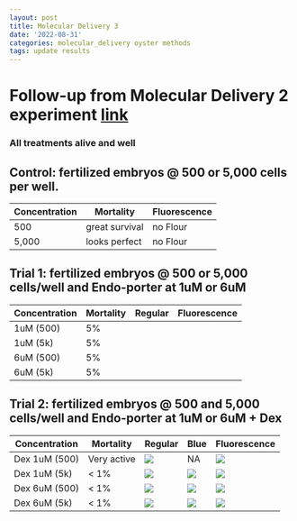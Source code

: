 ```yaml
---
layout: post
title: Molecular Delivery 3
date: '2022-08-31'
categories: molecular_delivery oyster methods
tags: update results
---
```


# Follow-up from Molecular Delivery 2 experiment [link](https://github.com/ocattau/notebook-2/blob/master/_posts/2022-08-26-MD2_endoporter.md)
### All treatments alive and well 

## Control: fertilized embryos @ 500 or 5,000 cells per well. 
| Concentration | Mortality | Fluorescence |
|---|---|---|
|500 | great survival | no Flour | 
|5,000 | looks perfect| no Flour | 

## Trial 1: fertilized embryos @ 500 or 5,000 cells/well and Endo-porter at 1uM or 6uM 
| Concentration | Mortality | Regular | Fluorescence |
|---|---|---|---|
| 1uM (500) | 5% | ![]() | ![]() |
| 1uM (5k) | 5%| ![]() | ![]() |
| 6uM (500) | 5% | ![]() | ![]() |
| 6uM (5k) | 5% | ![]() | ![]() |

## Trial 2: fertilized embryos @ 500 and 5,000 cells/well and Endo-porter at 1uM or 6uM + Dex 
| Concentration | Mortality | Regular | Blue | Fluorescence |
|---|---|---|---|---| 
| Dex 1uM (500) | Very active | ![](https://github.com/ocattau/ocattau.github.io/blob/master/assets/090122/1uM_dex_500_regular.jpg) | NA | ![](https://github.com/ocattau/ocattau.github.io/blob/master/assets/090122/1uM_dex_green_500.jpg)|
| Dex 1uM (5k) | < 1% | ![](https://github.com/ocattau/ocattau.github.io/blob/master/assets/090122/1uM_dex_5k_regular.jpg) | ![](https://github.com/ocattau/ocattau.github.io/blob/master/assets/090122/1uM_dex_5k_blue.jpg) | ![](https://github.com/ocattau/ocattau.github.io/blob/master/assets/090122/1uM_dex_5k_green.jpg)|
| Dex 6uM (500) | < 1%|![](https://github.com/ocattau/ocattau.github.io/blob/master/assets/090122/6uM_dex_500_regular.jpg) | ![](https://github.com/ocattau/ocattau.github.io/blob/master/assets/090122/6uM_dex_500_blue.jpg) | ![](https://github.com/ocattau/ocattau.github.io/blob/master/assets/090122/6uM_dex_500_green.jpg)|
| Dex 6uM (5k) | < 1% |![](https://raw.githubusercontent.com/ocattau/ocattau.github.io/master/assets/090122/6uM_dex_5k_regular.jpg) | ![](https://raw.githubusercontent.com/ocattau/ocattau.github.io/master/assets/090122/6uM_dex_5k_blue.jpg) | ![](https://raw.githubusercontent.com/ocattau/ocattau.github.io/master/assets/090122/6uM_dex_5k_green.jpg) |
